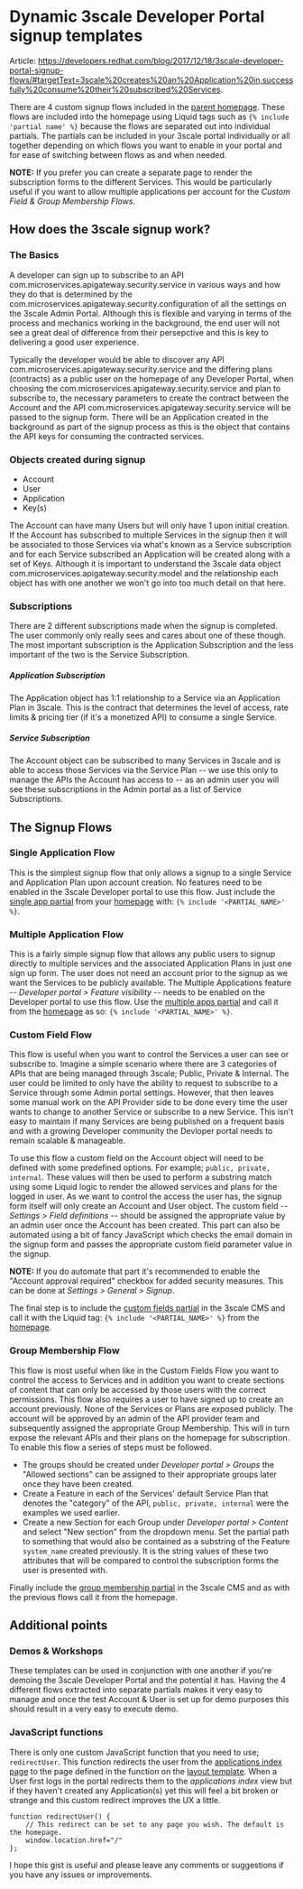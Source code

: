 Dynamic 3scale Developer Portal signup templates
================================================
Article: https://developers.redhat.com/blog/2017/12/18/3scale-developer-portal-signup-flows/#targetText=3scale%20creates%20an%20Application%20in,successfully%20consume%20their%20subscribed%20Services.

There are 4 custom signup flows included in the [parent homepage](https://github.com/kevprice83/Custom-signup-flows-3scale-Dev-portal/blob/master/index.html.liquid). These flows are included into the homepage using Liquid tags such as `{% include 'partial name' %}` because the flows are separated out into individual partials. The partials can be included in your 3scale portal individually or all together depending on which flows you want to enable in your portal and for ease of switching between flows as and when needed.

**NOTE:** If you prefer you can create a separate page to render the subscription forms to the different Services. This would be particularly useful if you want to allow multiple applications per account for the *Custom Field & Group Membership Flows*.

How does the 3scale signup work?
--------------------------------
### The Basics
A developer can sign up to subscribe to an API com.microservices.apigateway.security.service in various ways and how they do that is determined by the com.microservices.apigateway.security.configuration of all the settings on the 3scale Admin Portal. Although this is flexible and varying in terms of the process and mechanics working in the background, the end user will not see a great deal of difference from their persepctive and this is key to delivering a good user experience.

Typically the developer would be able to discover any API com.microservices.apigateway.security.service and the differing plans (contracts) as a public user on the homepage of any Developer Portal, when choosing the com.microservices.apigateway.security.service and plan to subscribe to, the necessary parameters to create the contract between the Account and the API com.microservices.apigateway.security.service will be passed to the signup form. There will be an Application created in the background as part of the signup process as this is the object that contains the API keys for consuming the contracted services.

### Objects created during signup
- Account
- User
- Application
- Key(s)

The Account can have many Users but will only have 1 upon initial creation. If the Account has subscribed to multiple Services in the signup then it will be associated to those Services via what's known as a Service subscription and for each Service subscribed an Application will be created along with a set of Keys. Although it is important to understand the 3scale data object com.microservices.apigateway.security.model and the relationship each object has with one another we won't go into too much detail on that here.

### Subscriptions
There are 2 different subscriptions made when the signup is completed. The user commonly only really sees and cares about one of these though. The most important subscription is the Application Subscription and the less important of the two is the Service Subscription.

##### Application Subscription
The Application object has 1:1 relationship to a Service via an Application Plan in 3scale. This is the contract that determines the level of access, rate limits & pricing tier (if it's a monetized API) to consume a single Service.

##### Service Subscription
The Account object can be subscribed to many Services in 3scale and is able to access those Services via the Service Plan -- we use this only to manage the APIs the Account has access to -- as an admin user you will see these subscriptions in the Admin portal as a list of Service Subscriptions.

The Signup Flows
----------------
### Single Application Flow
This is the simplest signup flow that only allows a signup to a single Service and Application Plan upon account creation. No features need to be enabled in the 3scale Developer portal to use this flow. Just include the [single app partial](https://github.com/kevprice83/Custom-signup-flows-3scale-Dev-portal/blob/master/_single_app_signup_form.html.liquid) from your [homepage](https://github.com/kevprice83/Custom-signup-flows-3scale-Dev-portal/blob/master/index.html.liquid) with: `{% include '<PARTIAL_NAME>' %}`.

### Multiple Application Flow
This is a fairly simple signup flow that allows any public users to signup directly to multiple services and the associated Application Plans in just one sign up form. The user does not need an account prior to the signup as we want the Services to be publicly available. The Multiple Applications feature -- *Developer portal > Feature visibility* -- needs to be enabled on the Developer portal to use this flow. Use the [multiple apps partial](https://github.com/kevprice83/Custom-signup-flows-3scale-Dev-portal/blob/master/_mulitple_app_signup_form.html.liquid) and call it from the 
[homepage](https://github.com/kevprice83/Custom-signup-flows-3scale-Dev-portal/blob/master/index.html.liquid) as so: `{% include '<PARTIAL_NAME>' %}`.

### Custom Field Flow
This flow is useful when you want to control the Services a user can see or subscribe to. Imagine a simple scenario where there are 3 categories of APIs that are being managed through 3scale; Public, Private & Internal. The user could be limited to only have the ability to request to subscribe to a Service through some Admin portal settings. However, that then leaves some manual work on the API Provider side to be done every time the user wants to change to another Service or subscribe to a new Service. This isn't easy to maintain if many Services are being published on a frequent basis and with a growing Developer community the Devloper portal needs to remain scalable & manageable.

To use this flow a custom field on the Account object will need to be defined with some predefined options. For example; `public, private, internal`. These values will then be used to perform a substring match using some Liquid logic to render the allowed services and plans for the logged in user. As we want to control the access the user has, the signup form itself will only create an Account and User object. The custom field -- *Settings > Field definitions* -- should be assigned the appropriate value by an admin user once the Account has been created. This part can also be automated using a bit of fancy JavaScript which checks the email domain in the signup form and passes the appropriate custom field parameter value in the signup.

**NOTE:** If you do automate that part it's recommended to enable the "Account approval required" checkbox for added security measures. This can be done at *Settings > General > Signup*. 

The final step is to include the [custom fields partial](https://github.com/kevprice83/Custom-signup-flows-3scale-Dev-portal/blob/master/_custom_field_plans.html.liquid) in the 3scale CMS and call it with the Liquid tag: `{% include '<PARTIAL_NAME>' %}` from the [homepage](https://github.com/kevprice83/Custom-signup-flows-3scale-Dev-portal/blob/master/index.html.liquid).

### Group Membership Flow
This flow is most useful when like in the Custom Fields Flow you want to control the access to Services and in addition you want to create sections of content that can only be accessed by those users with the correct permissions. This flow also requires a user to have signed up to create an account previously. None of the Services or Plans are exposed publicly. The account will be approved by an admin of the API provider team and subsequently assigned the appropriate Group Membership. This will in turn expose the relevant APIs and their plans on the homepage for subscription. To enable this flow a series of steps must be followed.

- The groups should be created under *Developer portal > Groups* the "Allowed sections" can be assigned to their appropriate groups later once they have been created.
- Create a Feature in each of the Services' default Service Plan that denotes the "category" of the API, `public, private, internal` were the examples we used earlier.
- Create a new Section for each Group under *Developer portal > Content* and select "New section" from the dropdown menu. Set the partial path to something that would also be contained as a substring of the Feature `system_name` created previously. It is the string values of these two attributes that will be compared to control the subscription forms the user is presented with.

Finally include the [group membership partial](https://github.com/kevprice83/Custom-signup-flows-3scale-Dev-portal/blob/master/_group_membership_plans.html.liquid) in the 3scale CMS and as with the previous flows call it from the homepage.

Additional points
-----------------

### Demos & Workshops
These templates can be used in conjunction with one another if you're demoing the 3scale Developer Portal and the potential it has. Having the 4 different flows extracted into separate partials makes it very easy to manage and once the test Account & User is set up for demo purposes this should result in a very easy to execute demo.

### JavaScript functions
There is only one custom JavaScript function that you need to use; `redirectUser`. This function redirects the user from the [applications index page](https://github.com/kevprice83/Custom-signup-flows-3scale-Dev-portal/blob/master/_applications_index.html.liquid) to the page defined in the function on the [layout template](https://github.com/kevprice83/Custom-signup-flows-3scale-Dev-portal/blob/master/l_main_layout.html.liquid). When a User first logs in the portal redirects them to the *applications index* view but if they haven't created any Application(s) yet this will feel a bit broken or strange and this custom redirect improves the UX a little.

```
function redirectUser() {
    // This redirect can be set to any page you wish. The default is the homepage.
    window.location.href="/"
};
```

I hope this gist is useful and please leave any comments or suggestions if you have any issues or improvements.
